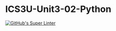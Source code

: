 # ICS3U-Unit3-02-Python

[![GitHub's Super Linter](https://github.com/huihangisaac-ho/ICS3U-Unit3-02-Python/workflows/GitHub's%20Super%20Linter/badge.svg)](https://github.com/huihangisaac-ho/ICS3U-Unit3-02-Python/actions)
